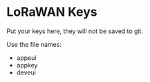 # LoRaWAN Keys

Put your keys here, they will not be saved to git.

Use the file names:

- appeui
- appkey
- deveui
